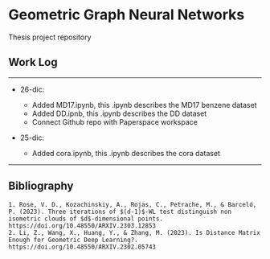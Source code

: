 # Geometric Graph Neural Networks

Thesis project repository

## Work Log
***

- 26-dic: 
    - Added MD17.ipynb, this .ipynb describes the MD17 benzene dataset
    - Added DD.ipnb, this .ipynb describes the DD dataset
    - Connect Github repo with Paperspace workspace

- 25-dic:

    - Added cora.ipynb, this .ipynb describes the cora dataset

***

## Bibliography

    1. Rose, V. D., Kozachinskiy, A., Rojas, C., Petrache, M., & Barceló, P. (2023). Three iterations of $(d-1)$-WL test distinguish non isometric clouds of $d$-dimensional points. https://doi.org/10.48550/ARXIV.2303.12853
    2. Li, Z., Wang, X., Huang, Y., & Zhang, M. (2023). Is Distance Matrix Enough for Geometric Deep Learning?. https://doi.org/10.48550/ARXIV.2302.05743
